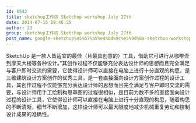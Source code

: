 ```yaml
---
id: 6542
title: sketchup工作坊 Sketchup workshop July 27th
date: 2014-07-15 19:46:25
author: 23
group: sketchup工作坊 Sketchup workshop July 27th
post_name: google-sketchup%e5%b7%a5%e4%bd%9c%e5%9d%8a-sketchup-workshop-july-27th
---
```


SketchUp 是一款人皆适宜的最佳（且最具创意的）工具，借助它可进行从咖啡壶到摩天大楼等各种设计。”其创作过程不仅能够充分表达设计师的思想而且完全满足与客户即时交流的需要，它使得设计师可以直接在电脑上进行十分直观的构思，是三维建筑设计方案创作的优秀工具。是一套直接面向设计方案创作过程的设计工具，其创作过程不仅能够充分表达设计师的思想而且完全满足与客户即时交流的需要，与设计师用手工绘制构思草图的过程很相似，是目前为数不多的直接面向设计过程的设计工具，它使得设计师可以直接在电脑上进行十分直观的构思，随着构思的不断清晰，细节不断增加，这样设计师可以最大限度地减少机械重复劳动和控制设计成果的准确性。